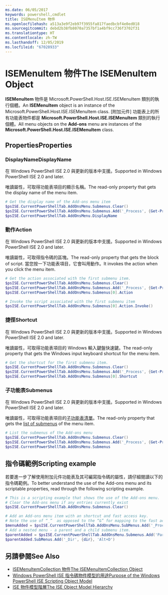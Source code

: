 ```yaml
---
ms.date: 06/05/2017
keywords: powershell,cmdlet
title: ISEMenuItem 物件
ms.openlocfilehash: a513a3e9f2eb97f3955fa817faedbcbf4e0ed018
ms.sourcegitcommit: debd2b38fb8070a7357bf1a4bf9cc736f3702f31
ms.translationtype: HT
ms.contentlocale: zh-TW
ms.lasthandoff: 12/05/2019
ms.locfileid: "67028933"
---
```

# <a name="the-isemenuitem-object"></a><span data-ttu-id="d51fe-103">ISEMenuItem 物件</span><span class="sxs-lookup"><span data-stu-id="d51fe-103">The ISEMenuItem Object</span></span>

<span data-ttu-id="d51fe-104">**ISEMenuItem** 物件是 Microsoft.PowerShell.Host.ISE.ISEMenuItem 類別的執行個體。</span><span class="sxs-lookup"><span data-stu-id="d51fe-104">An **ISEMenuItem** object is an instance of the Microsoft.PowerShell.Host.ISE.ISEMenuItem class.</span></span> <span data-ttu-id="d51fe-105">[附加元件]  功能表上的所有功能表物件都是 **Microsoft.PowerShell.Host.ISE.ISEMenuItem** 類別的執行個體。</span><span class="sxs-lookup"><span data-stu-id="d51fe-105">All menu objects on the **Add-ons** menu are instances of the **Microsoft.PowerShell.Host.ISE.ISEMenuItem** class.</span></span>

## <a name="properties"></a><span data-ttu-id="d51fe-106">Properties</span><span class="sxs-lookup"><span data-stu-id="d51fe-106">Properties</span></span>

### <a name="displayname"></a><span data-ttu-id="d51fe-107">DisplayName</span><span class="sxs-lookup"><span data-stu-id="d51fe-107">DisplayName</span></span>

<span data-ttu-id="d51fe-108">在 Windows PowerShell ISE 2.0 與更新的版本中支援。</span><span class="sxs-lookup"><span data-stu-id="d51fe-108">Supported in Windows PowerShell ISE 2.0 and later.</span></span>

<span data-ttu-id="d51fe-109">唯讀屬性，可取得功能表項目的顯示名稱。</span><span class="sxs-lookup"><span data-stu-id="d51fe-109">The read-only property that gets the display name of the menu item.</span></span>

```powershell
# Get the display name of the Add-ons menu item
$psISE.CurrentPowerShellTab.AddOnsMenu.Submenus.Clear()
$psISE.CurrentPowerShellTab.AddOnsMenu.Submenus.Add('_Process', {Get-Process}, 'Alt+P')
$psISE.CurrentPowerShellTab.AddOnsMenu.DisplayName
```

### <a name="action"></a><span data-ttu-id="d51fe-110">動作</span><span class="sxs-lookup"><span data-stu-id="d51fe-110">Action</span></span>

<span data-ttu-id="d51fe-111">在 Windows PowerShell ISE 2.0 與更新的版本中支援。</span><span class="sxs-lookup"><span data-stu-id="d51fe-111">Supported in Windows PowerShell ISE 2.0 and later.</span></span>

<span data-ttu-id="d51fe-112">唯讀屬性，可取得指令碼的區塊。</span><span class="sxs-lookup"><span data-stu-id="d51fe-112">The read-only property that gets the block of script.</span></span> <span data-ttu-id="d51fe-113">當您按一下功能表項目，它會叫用動作。</span><span class="sxs-lookup"><span data-stu-id="d51fe-113">It invokes the action when you click the menu item.</span></span>

```powershell
# Get the action associated with the first submenu item.
$psISE.CurrentPowerShellTab.AddOnsMenu.Submenus.Clear()
$psISE.CurrentPowerShellTab.AddOnsMenu.Submenus.Add('_Process', {Get-Process}, 'Alt+P')
$psISE.CurrentPowerShellTab.AddOnsMenu.Submenus[0].Action

# Invoke the script associated with the first submenu item
$psISE.CurrentPowerShellTab.AddOnsMenu.Submenus[0].Action.Invoke()
```

### <a name="shortcut"></a><span data-ttu-id="d51fe-114">捷徑</span><span class="sxs-lookup"><span data-stu-id="d51fe-114">Shortcut</span></span>

<span data-ttu-id="d51fe-115">在 Windows PowerShell ISE 2.0 與更新的版本中支援。</span><span class="sxs-lookup"><span data-stu-id="d51fe-115">Supported in Windows PowerShell ISE 2.0 and later.</span></span>

<span data-ttu-id="d51fe-116">唯讀屬性，可取得功能表項目的 Windows 輸入鍵盤快速鍵。</span><span class="sxs-lookup"><span data-stu-id="d51fe-116">The read-only property that gets the Windows input keyboard shortcut for the menu item.</span></span>

```powershell
# Get the shortcut for the first submenu item.
$psISE.CurrentPowerShellTab.AddOnsMenu.Submenus.Clear()
$psISE.CurrentPowerShellTab.AddOnsMenu.Submenus.Add('_Process', {Get-Process}, 'Alt+P')
$psISE.CurrentPowerShellTab.AddOnsMenu.Submenus[0].Shortcut
```

### <a name="submenus"></a><span data-ttu-id="d51fe-117">子功能表</span><span class="sxs-lookup"><span data-stu-id="d51fe-117">Submenus</span></span>

<span data-ttu-id="d51fe-118">在 Windows PowerShell ISE 2.0 與更新的版本中支援。</span><span class="sxs-lookup"><span data-stu-id="d51fe-118">Supported in Windows PowerShell ISE 2.0 and later.</span></span>

<span data-ttu-id="d51fe-119">唯讀屬性，可取得功能表項目的[子功能表清單](The-ISEMenuItemCollection-Object.md)。</span><span class="sxs-lookup"><span data-stu-id="d51fe-119">The read-only property that gets the [list of submenus](The-ISEMenuItemCollection-Object.md) of the menu item.</span></span>

```powershell
# List the submenus of the Add-ons menu
$psISE.CurrentPowerShellTab.AddOnsMenu.Submenus.Clear()
$psISE.CurrentPowerShellTab.AddOnsMenu.Submenus.Add('_Process', {Get-Process}, 'Alt+P')
$psISE.CurrentPowerShellTab.AddOnsMenu.Submenus
```

## <a name="scripting-example"></a><span data-ttu-id="d51fe-120">指令碼範例</span><span class="sxs-lookup"><span data-stu-id="d51fe-120">Scripting example</span></span>

<span data-ttu-id="d51fe-121">若要進一步了解使用附加元件功能表及其可編寫指令碼的屬性，請仔細閱讀以下的指令碼範例。</span><span class="sxs-lookup"><span data-stu-id="d51fe-121">To better understand the use of the Add-ons menu and its scriptable properties, read through the following scripting example.</span></span>

```powershell
# This is a scripting example that shows the use of the Add-ons menu.
# Clear the Add-ons menu if any entries currently exist
$psISE.CurrentPowerShellTab.AddOnsMenu.Submenus.Clear()

# Add an Add-ons menu item with an shortcut and fast access key.
# Note the use of “_”  as opposed to the “&” for mapping to the fast access key letter for the menu item.
$menuAdded = $psISE.CurrentPowerShellTab.AddOnsMenu.SubMenus.Add('_Process', {Get-Process}, 'Alt+P')
# Add a nested menu - a parent and a child submenu item.
$parentAdded = $psISE.CurrentPowerShellTab.AddOnsMenu.Submenus.Add('Parent', $null, $null)
$parentAdded.SubMenus.Add('_Dir', {dir}, 'Alt+D')
```

## <a name="see-also"></a><span data-ttu-id="d51fe-122">另請參閱</span><span class="sxs-lookup"><span data-stu-id="d51fe-122">See Also</span></span>

- [<span data-ttu-id="d51fe-123">ISEMenuItemCollection 物件</span><span class="sxs-lookup"><span data-stu-id="d51fe-123">The ISEMenuItemCollection Object</span></span>](The-ISEMenuItemCollection-Object.md)
- [<span data-ttu-id="d51fe-124">Windows PowerShell ISE 指令碼物件模型的用途</span><span class="sxs-lookup"><span data-stu-id="d51fe-124">Purpose of the Windows PowerShell ISE Scripting Object Model</span></span>](Purpose-of-the-Windows-PowerShell-ISE-Scripting-Object-Model.md)
- [<span data-ttu-id="d51fe-125">ISE 物件模型階層</span><span class="sxs-lookup"><span data-stu-id="d51fe-125">The ISE Object Model Hierarchy</span></span>](The-ISE-Object-Model-Hierarchy.md)
